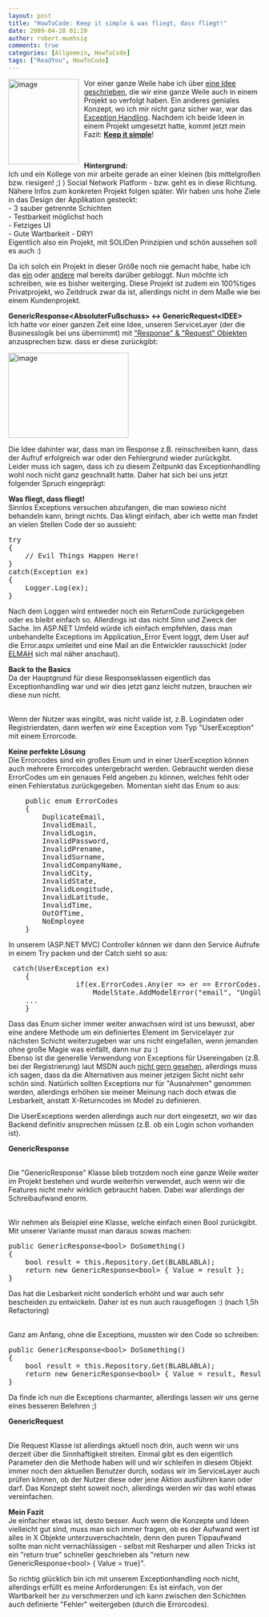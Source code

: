 ```yaml
---
layout: post
title: "HowToCode: Keep it simple & was fliegt, dass fliegt!"
date: 2009-04-28 01:29
author: robert.muehsig
comments: true
categories: [Allgemein, HowToCode]
tags: ["ReadYou", HowToCode]
---
```

<a href="{{BASE_PATH}}/assets/wp-images/image718.png"><img style="border-top-width: 0px; border-left-width: 0px; border-bottom-width: 0px; margin: 0px 10px 0px 0px; border-right-width: 0px" height="170" alt="image" src="{{BASE_PATH}}/assets/wp-images/image-thumb696.png" width="141" align="left" border="0" /></a>   <p>Vor einer ganze Weile habe ich &#252;ber <a href="http://code-inside.de/blog/2008/08/13/howtocode-readyou-evolution-der-architektur/">eine Idee geschrieben</a>, die wir eine ganze Weile auch in einem Projekt so verfolgt haben. Ein anderes geniales Konzept, wo ich mir nicht ganz sicher war, war das <a href="http://code-inside.de/blog/2009/02/06/howtocode-errorcodes-exceptions-den-user-informieren-wenn-etwas-schief-luft-wie-gehts/">Exception Handling</a>. Nachdem ich beide Ideen in einem Projekt umgesetzt hatte, kommt jetzt mein Fazit: <a href="http://de.wikipedia.org/wiki/KISS-Prinzip"><strong>Keep it simple</strong></a>!</p>  <p>&#160;</p> 
<!--more-->
  <p><strong>Hintergrund:      <br /></strong>Ich und ein Kollege von mir arbeite gerade an einer kleinen (bis mittelgro&#223;en bzw. riesigen! ;) ) Social Network Platform - bzw. geht es in diese Richtung. N&#228;here Infos zum konkreten Projekt folgen sp&#228;ter. Wir haben uns hohe Ziele in das Design der Applikation gesteckt:     <br />- 3 sauber getrennte Schichten     <br />- Testbarkeit m&#246;glichst hoch     <br />- Fetziges UI&#160; <br />- Gute Wartbarkeit - DRY!     <br />Eigentlich also ein Projekt, mit SOLIDen Prinzipien und sch&#246;n aussehen soll es auch :)</p>  <p>Da ich solch ein Projekt in dieser Gr&#246;&#223;e noch nie gemacht habe, habe ich das <a href="http://code-inside.de/blog/2009/02/06/howtocode-errorcodes-exceptions-den-user-informieren-wenn-etwas-schief-luft-wie-gehts/">ein</a> oder <a href="http://code-inside.de/blog/2008/08/13/howtocode-readyou-evolution-der-architektur/">andere</a> mal bereits dar&#252;ber gebloggt. Nun m&#246;chte ich schreiben, wie es bisher weiterging. Diese Projekt ist zudem ein 100%tiges Privatprojekt, wo Zeitdruck zwar da ist, allerdings nicht in dem Ma&#223;e wie bei einem Kundenprojekt.</p>  <p><strong>GenericResponse&lt;AbsoluterFu&#223;schuss&gt; &lt;-&gt; GenericRequest&lt;IDEE&gt;      <br /></strong>Ich hatte vor einer ganzen Zeit eine Idee, unseren ServiceLayer (der die Businesslogik bei uns &#252;bernimmt) mit <a href="http://code-inside.de/blog/2009/02/06/howtocode-errorcodes-exceptions-den-user-informieren-wenn-etwas-schief-luft-wie-gehts/">&quot;Response&quot; &amp; &quot;Request&quot; Objekten</a> anzusprechen bzw. dass er diese zur&#252;ckgibt:</p>  <p><a href="{{BASE_PATH}}/assets/wp-images/image719.png"><img style="border-right: 0px; border-top: 0px; border-left: 0px; border-bottom: 0px" height="170" alt="image" src="{{BASE_PATH}}/assets/wp-images/image-thumb697.png" width="240" border="0" /></a> </p>  <p>Die Idee dahinter war, dass man im Response z.B. reinschreiben kann, dass der Aufruf erfolgreich war oder den Fehlergrund wieder zur&#252;ckgibt.    <br />Leider muss ich sagen, dass ich zu diesem Zeitpunkt das Exceptionhandling wohl noch nicht ganz geschnallt hatte. Daher hat sich bei uns jetzt folgender Spruch eingepr&#228;gt:</p>  <p><strong>Was fliegt, dass fliegt!</strong>     <br />Sinnlos Exceptions versuchen abzufangen, die man sowieso nicht behandeln kann, bringt nichts. Das klingt einfach, aber ich wette man findet an vielen Stellen Code der so aussieht:</p>  <div class="wlWriterSmartContent" id="scid:812469c5-0cb0-4c63-8c15-c81123a09de7:956787f9-8cf1-4b5a-a98b-36bfcb619ac8" style="padding-right: 0px; display: inline; padding-left: 0px; float: none; padding-bottom: 0px; margin: 0px; padding-top: 0px"><pre name="code" class="c#">try
{
	// Evil Things Happen Here!
}
catch(Exception ex)
{
	Logger.Log(ex);
}</pre></div>

<p>Nach dem Loggen wird entweder noch ein ReturnCode zur&#252;ckgegeben oder es bleibt einfach so. Allerdings ist das nicht Sinn und Zweck der Sache. Im ASP.NET Umfeld w&#252;rde ich einfach empfehlen, dass man unbehandelte Exceptions im Application_Error Event loggt, dem User auf die Error.aspx umleitet und eine Mail an die Entwickler rausschickt (oder <a href="http://www.hanselman.com/blog/ELMAHErrorLoggingModulesAndHandlersForASPNETAndMVCToo.aspx">ELMAH</a> sich mal n&#228;her anschaut).</p>

<p><strong>Back to the Basics 
    <br /></strong>Da der Hauptgrund f&#252;r diese Responseklassen eigentlich das Exceptionhandling war und wir dies jetzt ganz leicht nutzen, brauchen wir diese nun nicht. 

  <br />Wenn der Nutzer was eingibt, was nicht valide ist, z.B. Logindaten oder Registrierdaten, dann werfen wir eine Exception vom Typ &quot;UserException&quot; mit einem Errorcode. </p>

<p><strong>Keine perfekte L&#246;sung
    <br /></strong>Die Errorcodes sind ein gro&#223;es Enum und in einer UserException k&#246;nnen auch mehrere Errorcodes untergebracht werden. Gebraucht werden diese ErrorCodes um ein genaues Feld angeben zu k&#246;nnen, welches fehlt oder einen Fehlerstatus zur&#252;ckgegeben. Momentan sieht das Enum so aus:</p>

<div class="wlWriterSmartContent" id="scid:812469c5-0cb0-4c63-8c15-c81123a09de7:a8aad00c-6992-4fd0-8206-3d4c4c435904" style="padding-right: 0px; display: inline; padding-left: 0px; float: none; padding-bottom: 0px; margin: 0px; padding-top: 0px"><pre name="code" class="c#">    public enum ErrorCodes
    {
        DuplicateEmail,
        InvalidEmail,
        InvalidLogin,
        InvalidPassword,
        InvalidPrename,
        InvalidSurname,
        InvalidCompanyName,
        InvalidCity,
        InvalidState,
        InvalidLongitude,
        InvalidLatitude,
        InvalidTime,
        OutOfTime,
        NoEmployee
    }</pre></div>

<p>In unserem (ASP.NET MVC) Controller k&#246;nnen wir dann den Service Aufrufe in einem Try packen und der Catch sieht so aus:</p>

<div class="wlWriterSmartContent" id="scid:812469c5-0cb0-4c63-8c15-c81123a09de7:cb1fdcaf-38a0-4db0-9936-59e779a54917" style="padding-right: 0px; display: inline; padding-left: 0px; float: none; padding-bottom: 0px; margin: 0px; padding-top: 0px"><pre name="code" class="c#"> catch(UserException ex)
 	{
                if(ex.ErrorCodes.Any(er =&gt; er == ErrorCodes.InvalidEmail))
                    ModelState.AddModelError("email", "Ungültige Email-Adresse");
	...
	}</pre></div>

<p>Dass das Enum sicher immer weiter anwachsen wird ist uns bewusst, aber eine andere Methode um ein definiertes Element im Servicelayer zur n&#228;chsten Schicht weiterzugeben war uns nicht eingefallen, wenn jemanden ohne gro&#223;e Magie was einf&#228;llt, dann nur zu :)&#160; <br />Ebenso ist die generelle Verwendung von Exceptions f&#252;r Usereingaben (z.B. bei der Registrierung) laut MSDN auch <a href="http://msdn.microsoft.com/en-us/library/ms229014(VS.80).aspx">nicht gern gesehen</a>, allerdings muss ich sagen, dass da die Alternativen aus meiner jetzigen Sicht nicht sehr sch&#246;n sind. Nat&#252;rlich sollten Exceptions nur f&#252;r &quot;Ausnahmen&quot; genommen werden, allerdings erh&#246;hen sie meiner Meinung nach doch etwas die Lesbarkeit, anstatt X-Returncodes im Model zu definieren.</p>

<p>Die UserExceptions werden allerdings auch nur dort eingesetzt, wo wir das Backend definitiv ansprechen m&#252;ssen (z.B. ob ein Login schon vorhanden ist). </p>

<p><strong>GenericResponse</strong>

  <br />Die &quot;GenericResponse&quot; Klasse blieb trotzdem noch eine ganze Weile weiter im Projekt bestehen und wurde weiterhin verwendet, auch wenn wir die Features nicht mehr wirklich gebraucht haben. Dabei war allerdings der Schreibaufwand enorm. 

  <br />Wir nehmen als Beispiel eine Klasse, welche einfach einen Bool zur&#252;ckgibt. Mit unserer Variante musst man daraus sowas machen:</p>

<p></p>

<div class="wlWriterSmartContent" id="scid:812469c5-0cb0-4c63-8c15-c81123a09de7:53ee5aaf-04aa-426a-9feb-af50638b8e2e" style="padding-right: 0px; display: inline; padding-left: 0px; float: none; padding-bottom: 0px; margin: 0px; padding-top: 0px"><pre name="code" class="c#">public GenericResponse&lt;bool&gt; DoSomething()
{
	bool result = this.Repository.Get(BLABLABLA);
	return new GenericResponse&lt;bool&gt; { Value = result };
}</pre></div>

<p></p>

<p>Das hat die Lesbarkeit nicht sonderlich erh&#246;ht und war auch sehr bescheiden zu entwickeln. Daher ist es nun auch rausgeflogen :) (nach 1,5h Refactoring)&#160; <br />

  <br />Ganz am Anfang, ohne die Exceptions, mussten wir den Code so schreiben:</p>

<p>
  <div class="wlWriterSmartContent" id="scid:812469c5-0cb0-4c63-8c15-c81123a09de7:0a2ced4c-a0e9-4c93-9122-8f78503ced55" style="padding-right: 0px; display: inline; padding-left: 0px; float: none; padding-bottom: 0px; margin: 0px; padding-top: 0px"><pre name="code" class="c#">public GenericResponse&lt;bool&gt; DoSomething()
{
	bool result = this.Repository.Get(BLABLABLA);
	return new GenericResponse&lt;bool&gt; { Value = result, Result = ServiceResult.Succeeded };
}</pre></div>
</p>

<p>Da finde ich nun die Exceptions charmanter, allerdings lassen wir uns gerne eines besseren Belehren ;)</p>
<strong></strong>

<p><strong>GenericRequest</strong> 

  <br />Die Request Klasse ist allerdings aktuell noch drin, auch wenn wir uns derzeit &#252;ber die Sinnhaftigkeit streiten. Einmal gibt es den eigentlich Parameter den die Methode haben will und wir schleifen in diesem Objekt immer noch den aktuellen Benutzer durch, sodass wir im ServiceLayer auch pr&#252;fen k&#246;nnen, ob der Nutzer diese oder jene Aktion ausf&#252;hren kann oder darf. Das Konzept steht soweit noch, allerdings werden wir das wohl etwas vereinfachen.</p>

<p><strong>Mein Fazit 
    <br /></strong>Je einfacher etwas ist, desto besser. Auch wenn die Konzepte und Ideen vielleicht gut sind, muss man sich immer fragen, ob es der Aufwand wert ist alles in X Objekte unterzuverschachteln, denn den puren Tippaufwand sollte man nicht vernachl&#228;ssigen - selbst mit Resharper und allen Tricks ist ein &quot;return true&quot; schneller geschrieben als &quot;return new GenericResponse&lt;bool&gt; { Value = true}&quot;.</p>

<p>So richtig gl&#252;cklich bin ich mit unserem Exceptionhandling noch nicht, allerdings erf&#252;llt es meine Anforderungen: Es ist einfach, von der Wartbarkeit her zu verschmerzen und ich kann zwischen den Schichten auch definierte &quot;Fehler&quot; weitergeben (durch die Errorcodes). </p>
